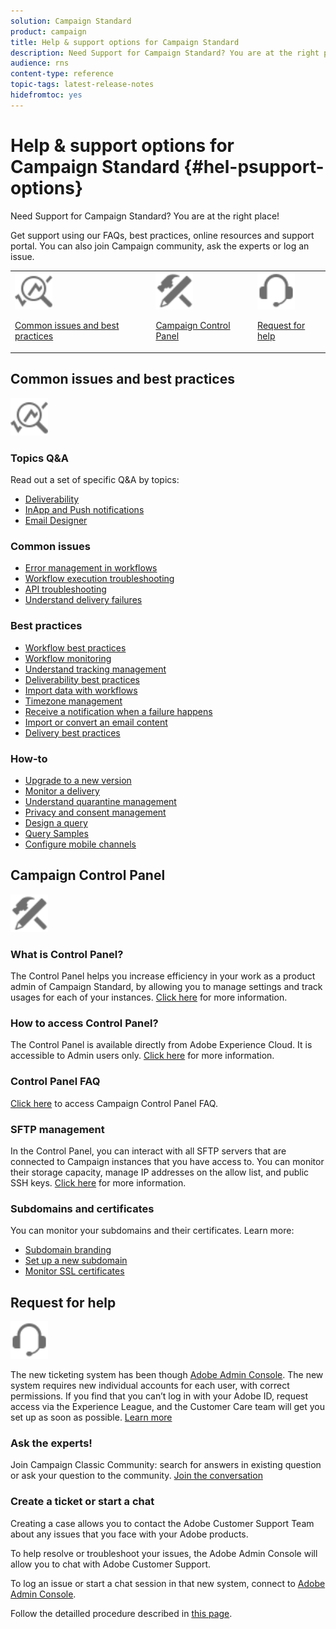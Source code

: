 ```yaml
---
solution: Campaign Standard
product: campaign
title: Help & support options for Campaign Standard 
description: Need Support for Campaign Standard? You are at the right place!
audience: rns
content-type: reference
topic-tags: latest-release-notes
hidefromtoc: yes
---
```


# Help & support options for Campaign Standard {#hel-psupport-options}

Need Support for Campaign Standard? You are at the right place!

Get support using our FAQs, best practices, online resources and support portal. You can also join Campaign community, ask the experts or log an issue.

<table>
    <tr>
        <td><img src="start/using/assets/do-not-localize/icon-faq.svg" width="60px"><p><a href="#faq">Common issues and best practices</a></p></td>
        <td><img src="start/using/assets/do-not-localize/icon-control-panel.svg" width="60px"><p><a href="#control-panel">Campaign Control Panel</a></p></td>
        <td><img src="start/using/assets/do-not-localize/icon-support.svg" width="60px"><p><a href="#support">Request for help</a></p></td>
    </tr>
</table>

## Common issues and best practices

<img src="start/using/assets/do-not-localize/icon-faq.svg" width="60px">

### Topics Q&A

Read out a set of specific Q&A by topics:

* [Deliverability](sending/using/monitoring-deliverability.md)
* [InApp and Push notifications](administration/using/aep-faq.md)
* [Email Designer](designing/using/faq-email-designer.md)

### Common issues

* [Error management in workflows](automating/using/monitoring-workflow-execution.md#error-management)
* [Workflow execution troubleshooting](automating/using/best-practices-workflows.md)
* [API troubleshooting](api/using/troubleshooting.md)
* [Understand delivery failures](sending/using/understanding-delivery-failures.md)

### Best practices

* [Workflow best practices](automating/using/best-practices-workflows.md)
* [Workflow monitoring](automating/using/about-workflow-execution.md)
* [Understand tracking management](sending/using/tracking-messages.mdg)
* [Deliverability best practices](sending/using/about-deliverability.md)
* [Import data with workflows](automating/using/importing-data.md)
* [Timezone management](sending/using/sending-messages-at-the-recipient-s-time-zone.md)
* [Receive a notification when a failure happens](sending/using/receiving-alerts-when-failures-happen.md)
* [Import or convert an email content](designing/using/using-existing-content.md)
* [Delivery best practices](channels/using/delivery-best-practices.md)

### How-to

* [Upgrade to a new version](rn/using/release-planning.md)
* [Monitor a delivery](sending/using/monitoring-a-delivery.md)
* [Understand quarantine management](sending/using/understanding-quarantine-management.md)
* [Privacy and consent management](start/using/privacy-management.md)
* [Design a query](automating/using/query.md)
* [Query Samples](automating/using/query-samples.md)
* [Configure mobile channels](https://helpx.adobe.com/campaiacs-mobile.html)

## Campaign Control Panel

<img src="start/using/assets/do-not-localize/icon-control-panel.svg" width="60px">

### What is Control Panel?

The Control Panel helps you increase efficiency in your work as a product admin of Campaign Standard, by allowing you to manage settings and track usages for each of your instances.
[Click here](https://experienceleague.adobe.com/docs/control-panel/using/discover-control-panel/key-features.html?lang=en#discover-control-panel) for more information.

### How to access Control Panel?

The Control Panel is available directly from Adobe Experience Cloud. It is accessible to Admin users only. [Click here](https://experienceleague.adobe.com/docs/control-panel/using/discover-control-panel/accessing-control-panel.html?lang=en#discover-control-panel) for more information.

### Control Panel FAQ

[Click here](https://experienceleague.adobe.com/docs/control-panel/using/faq.html?lang=en) to access Campaign Control Panel FAQ.

### SFTP management

In the Control Panel, you can interact with all SFTP servers that are connected to Campaign instances that you have access to. You can monitor their storage capacity, manage IP addresses on the allow list, and public SSH keys. [Click here](https://experienceleague.adobe.com/docs/control-panel/using/sftp-management/about-sftp-management.html?lang=en#sftp-management) for more information.

### Subdomains and certificates

You can monitor your subdomains and their certificates. Learn more:

* [Subdomain branding](https://experienceleague.adobe.com/docs/control-panel/using/subdomains-and-certificates/subdomains-branding.html?lang=en#subdomains-and-certificates)
* [Set up a new subdomain](https://experienceleague.adobe.com/docs/control-panel/using/subdomains-and-certificates/setting-up-new-subdomain.html?lang=en#subdomains-and-certificates)
* [Monitor SSL certificates](https://experienceleague.adobe.com/docs/control-panel/using/subdomains-and-certificates/renewing-subdomain-certificate.html?lang=en#subdomains-and-certificates)

## Request for help

<img src="start/using/assets/do-not-localize/icon-support.svg" width="60px">

The new ticketing system has been though [Adobe Admin Console](https://adminconsole.adobe.com/overview). The new system requires new individual accounts for each user, with correct permissions. If you find that you can’t log in with your Adobe ID, request access via the Experience League, and the Customer Care team will get you set up as soon as possible. [Learn more](https://helpx.adobe.com/enterprise/admin-guide.html/enterprise/using/support-for-experience-cloud.ug.html)

### Ask the experts!

Join Campaign Classic Community: search for answers in existing question or ask your question to the community. [Join the conversation](https://experienceleaguecommunities.adobe.cadobe-campaign-standard/ct-p/adobe-campaign-standard-community)

### Create a ticket or start a chat

Creating a case allows you to contact the Adobe Customer Support Team about any issues that you face with your Adobe products.

To help resolve or troubleshoot your issues, the Adobe Admin Console will allow you to chat with Adobe Customer Support.

To log an issue or start a chat session in that new system, connect to [Adobe Admin Console](https://adminconsole.adobe.com/overview).

Follow the detailled procedure described in [this page](https://helpx.adobe.com/enterprise/admin-guide.html/enterprise/using/support-for-experience-cloud.ug.html).
